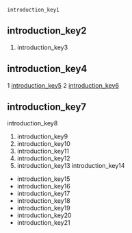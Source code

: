 ```ngMeta
introduction_key1
```
## introduction_key2
1. introduction_key3
## introduction_key4
1 [introduction_key5](https://intersog.com/blog/cool-stuff-you-can-build-with-javascript/)
2 [introduction_key6](https://www.quora.com/What-are-some-cool-things-to-build-with-Javascript-that-look-good-in-a-portfolio)


## introduction_key7
introduction_key8

1. introduction_key9
2. introduction_key10
3. introduction_key11
4. introduction_key12
5. introduction_key13
introduction_key14

* introduction_key15
* introduction_key16
* introduction_key17
* introduction_key18
* introduction_key19
* introduction_key20
* introduction_key21
